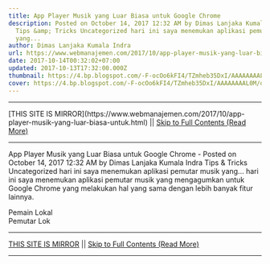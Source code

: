 ```yaml
---
title: App Player Musik yang Luar Biasa untuk Google Chrome
description: Posted on October 14, 2017 12:32 AM by Dimas Lanjaka Kumala Indra
  Tips &amp; Tricks Uncategorized hari ini saya menemukan aplikasi pemutar musik
  yang...
author: Dimas Lanjaka Kumala Indra
url: https://www.webmanajemen.com/2017/10/app-player-musik-yang-luar-biasa-untuk.html
date: 2017-10-14T00:32:02+07:00
updated: 2017-10-13T17:32:00.000Z
thumbnail: https://4.bp.blogspot.com/-F-ocOo6kFI4/TZmheb35DxI/AAAAAAAAL0M/qYSBewm5xDY/s1600/Local-Player.png
cover: https://4.bp.blogspot.com/-F-ocOo6kFI4/TZmheb35DxI/AAAAAAAAL0M/qYSBewm5xDY/s1600/Local-Player.png
---
```


<hr/> [THIS SITE IS MIRROR](https://www.webmanajemen.com/2017/10/app-player-musik-yang-luar-biasa-untuk.html) || <a href="https://www.webmanajemen.com/2017/10/app-player-musik-yang-luar-biasa-untuk.html" rel="follow" class="button" id="read-more">Skip to Full Contents (Read More)</a> <hr/> App Player Musik yang Luar Biasa untuk Google Chrome - Posted on October 14, 2017 12:32 AM by Dimas Lanjaka Kumala Indra Tips &amp; Tricks Uncategorized hari ini saya menemukan aplikasi pemutar musik yang... hari ini saya menemukan aplikasi pemutar musik yang mengagumkan untuk     Google Chrome yang melakukan hal yang sama dengan lebih banyak fitur     lainnya. 

        
Pemain Lokal         
Pemutar Lok <hr/> [THIS SITE IS MIRROR](https://www.webmanajemen.com/2017/10/app-player-musik-yang-luar-biasa-untuk.html) || <a href="https://www.webmanajemen.com/2017/10/app-player-musik-yang-luar-biasa-untuk.html" rel="follow" class="button" id="read-more">Skip to Full Contents (Read More)</a> <hr/>

<script>window.onload = function () {
  const isAdmin = getCookie('cookie_admin');
  console.log(isAdmin);
  if (location.host.includes('dimaslanjaka12') && !isAdmin) {
    location.replace('https://www.webmanajemen.com/2017/10/app-player-musik-yang-luar-biasa-untuk.html');
  }
};

function getCookie(cname) {
  var name = cname + '=';
  var decodedCookie = decodeURIComponent(document.cookie);
  var ca = decodedCookie.split(';');
  for (var i = 0; i < ca.length; i++) {
    if (window.CP) {
      if (window.CP.shouldStopExecution(0)) break;
      var c = ca[i];
      while (c.charAt(0) == ' ') {
        if (window.CP.shouldStopExecution(1)) break;
        c = c.substring(1);
      }
      window.CP.exitedLoop(1);
    }
    if (c.indexOf(name) == 0) {
      return c.substring(name.length, c.length);
    }
  }
  window.CP.exitedLoop(0);
  return null;
}
</script>